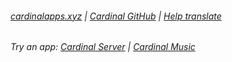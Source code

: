 ###### [cardinalapps.xyz](https://cardinalapps.xyz) | [Cardinal GitHub](https://github.com/somebeaver/Cardinal-Project) | [Help translate](https://github.com/somebeaver/cardinal-i18n)

###### Try an app: [Cardinal Server](https://cardinalapps.xyz/en/cardinal-server) | [Cardinal Music](https://cardinalapps.xyz/en/cardinal-music)
